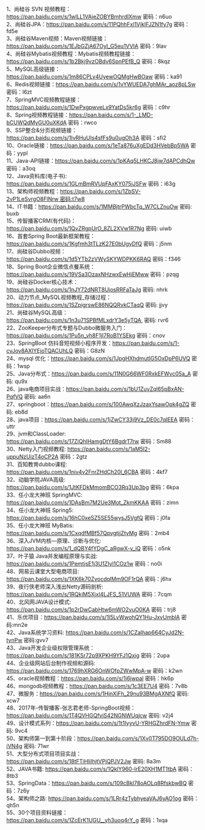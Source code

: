 1、尚硅谷 SVN 视频教程：https://pan.baidu.com/s/1wlLL1VAieZOBYBmhrdIXmw 密码：n6uo  
2、尚硅谷JPA：https://pan.baidu.com/s/11PQhhFxl1VjklFJZN1fy7g 密码：fd5e  
3、尚硅谷Maven视频：Maven视频链接：https://pan.baidu.com/s/1EJbGZjA67OyI_G5eu1VVIA 密码：9lav  
4、尚硅谷Mybatis视频教程：Mybatis视频教程链接：https://pan.baidu.com/s/1b2Bkj9vzOBdv6SpnPEfB_Q 密码：8kqz  
5、MySQL高级链接：https://pan.baidu.com/s/1m86CPLy4UyewOQMgHwBOaw 密码：ka91  
6、Redis视频链接：https://pan.baidu.com/s/1vYWUEDA7ghMAr_aoz8pLSw 密码：l6zt  
7、SpringMVC视频教程链接：https://pan.baidu.com/s/1DwPxgpwveLx9YatDs5kr6g 密码：c9hr  
8、Spring视频教程链接：https://pan.baidu.com/s/1-_LMD-bCUWQdMyGU0uXKdA 密码：rwco  
9、SSP整合&分页视频链接：https://pan.baidu.com/s/1IvRHuUIs4sfFs9u0ugOh3A 密码：sfi2  
10、Oracle链接：https://pan.baidu.com/s/1eTa876uXgEDd3HVebBp5WA 密码：yypl  
11、Java-API链接：https://pan.baidu.com/s/1pKAq5LHKCJ8jw7dAPCdhQw 密码：a3oq  
12、Java资料库(电子书): https://pan.baidu.com/s/1GLmBmRVUpFAxKY075iJSFw 密码：i63g  
13、架构师视频教程：https://pan.baidu.com/s/1ZbSV-2vP1LeSvrgO8FlNrw 密码:t7w8  
14、IT书籍：https://pan.baidu.com/s/1MMBjtrPWbcTq_W7CLZnuOw 密码: buxb  
15、传智播客CRM(有代码)：https://pan.baidu.com/s/1QvZRgpUrO_8ZL2XVw1R7Ng 密码: uiwb  
16、首套Spring Boot最新框架教程：https://pan.baidu.com/s/1Kgfmh3tTLzK27E0bUgyDfQ 密码：j5nm  
17、尚硅谷Dubbo视频：https://pan.baidu.com/s/1d5YTb2zVWySKYWDPKK6RAQ 密码：f346  
18、Spring Boot企业微信点餐系统：https://pan.baidu.com/s/19VSa3OzaxNHzwxEwHiEMww 密码：pzqg  
19、尚硅谷Docker核心技术：https://pan.baidu.com/s/1nJY72dNRT8UiosRRFaTaJg 密码: nhrk  
20、动力节点_MySQL视频教程_存储过程：https://pan.baidu.com/s/1SZpigrswE86NQQRvkCTaqQ 密码: jjvy  
21、尚硅谷MySQL高级：https://pan.baidu.com/s/1n3u71SPBfMLxdrY3e5yTQA  密码: rvr6  
22、ZooKeeper分布式专题与Dubbo微服务入门：https://pan.baidu.com/s/1Pu5n_vh8F1jl7RoB1YSEkg 密码：cnov  
23、SpringBoot 仿抖音短视频小程序开发：https://pan.baidu.com/s/1-cvJoy8AXlYEjoTQACUhLQ 密码：G8zN  
24、mysql 优化：https://pan.baidu.com/s/1JpgHXhdmutIG5OxDpP6UVQ 密码：1wsp  
25、Java分布式：https://pan.baidu.com/s/11N0G66WF0RxkEFWvc05a_A 密码: qu9x  
26、java电商项目实战：https://pan.baidu.com/s/1bU1ZuyZql65pBxAN-PqfVQ 密码: aa6n  
27、springboot：https://pan.baidu.com/s/100AwqXzJzaxYsawOpk4gZQ 密码: eb8d  
28、java项目：https://pan.baidu.com/s/1jZwCY33j9Vz_DE0c7qIEEA 密码：uttr  
29、jvm和ClassLoader: https://pan.baidu.com/s/17ZiQhIHamgDtY6BgdrT7rw 密码：Sm88  
30、Netty入门视频教程: https://pan.baidu.com/s/1aM5I2-uppuNzUizT4oCP2A 密码：2gtz  
31、百知教育dubbo课程: https://pan.baidu.com/s/1niv4v2FnrZHdCh20l_6CBA 密码：4kf7  
32、动脑学院JAVA高级: https://pan.baidu.com/s/1JtKFDkMmomBCO3Rq3Up3bg 密码：6kpa  
33、任小龙大神班 SpringMVC: https://pan.baidu.com/s/1DAsBm7M2Ue3Mot_ZkmKKAA 密码：zimn  
34、任小龙大神班 Spring5: https://pan.baidu.com/s/16hC0xeSZ5SE55wysJ5VgfQ 密码：j0fa  
35、任小龙大神班 MyBatis: https://pan.baidu.com/s/1CxqdfMBf57QpvgtjjZtyMg 密码：2mb4  
36、深入JVM内核—原理、诊断与优化: https://pan.baidu.com/s/1_dQBY4fYDgC_aRgwX-v_iQ 密码：o5nk  
37、叶子猿 Java并发编程原理与实战: https://pan.baidu.com/s/1PemtjsE1j3U1ZIyl1COz1w 密码：no0i  
48、网易云课堂大型电商项目: https://pan.baidu.com/s/1XK6k70ZvocdqlMm9OF1rQA 密码：j6hx  
39、夜行侠老师深入浅出Netty源码剖析: https://pan.baidu.com/s/1RQkjM5Xjxl4LJFS_51VUWA 密码：7cqm  
40、北风网JAVA设计模式: https://pan.baidu.com/s/1p2rDwCabHtw6mWO2vuO0KA 密码：trj8  
41、乐优项目：https://pan.baidu.com/s/1I5LyWwohQY1Hu-JxvUmblA 密码:mn2e  
42、Java系统学习资料: https://pan.baidu.com/s/1CZalhap664CyJd2N-tynPw 密码:gvv7  
43、Java开发企业级权限管理系统：https://pan.baidu.com/s/181KSr72p9XPKH9YFJ1Qxig 密码：2upa  
44、企业级网站后台制作视频和源码: https://pan.baidu.com/s/1769hXRG6OnWOfpZWwMpA-w 密码：k2wn  
45、oracle视频教程：https://pan.baidu.com/s/1i6jwpal 密码：hk6p  
46、mongodb视频教程：https://pan.baidu.com/s/1c3EE7U4 密码：7v8b  
47、微服务：https://pan.baidu.com/s/1HjnXiFh_29nu93BMgAXNfQ 密码: xcw7  
48、2017年-传智播客-张志君老师-SpringBoot视频：https://pan.baidu.com/s/1T4QVHGQfviS42NGNWUqjcw 密码: v2j4  
49、设计模式系列：https://pan.baidu.com/s/1t1IyyvU-YRHGZhrdFN-Ymw 密码: 9vc4  
50、架构师第一到第十阶段：https://pan.baidu.com/s/1Xv0T795DO9OULd7h-iVN4g 密码: 71wr  
51、大型分布式项目项目实战：https://pan.baidu.com/s/18tFTiHliIhjtVPjQPJV2Jw 密码: 8a3m  
52、JAVA书籍: https://pan.baidu.com/s/1QklY960-lrE20XH1MT1tbA 密码：8tb3  
53、SpringData：https://pan.baidu.com/s/109cBkl78oAOLq8RfskbwBQ 密码：7z6y  
54、架构师之路: https://pan.baidu.com/s/1LRr4zTybhyeaVAJ6yAO1og 密码：qh5n  
55、30个项目资料链接：https://pan.baidu.com/s/1ZcErK1UGU__yh3uoq4rY_g 密码：1xqa  
